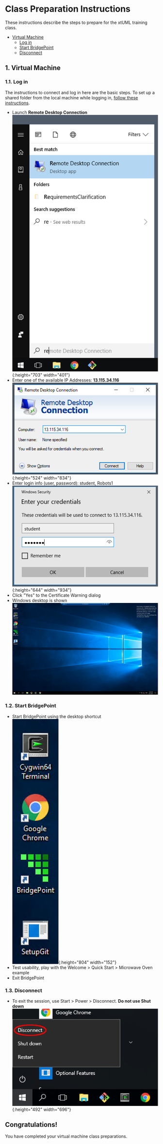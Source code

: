 # Class Preparation Instructions

These instructions describe the steps to prepare for the 
xtUML training class.   

* [Virtual Machine](#1.)
  * [Log in](#1.1.)
  * [Start BridgePoint](#1.2.)
  * [Disconnect](#1.3.)

## <a id="1."></a> 1. Virtual Machine 

### <a id="1.1."></a> 1.1. Log in
The instructions to connect and log in here are the basic steps.  To set up
a shared folder from the local machine while logging in, [follow these instructions](connect_shared_folders.html).  

* Launch __Remote Desktop Connection__   
![Launching Remote Desktop](img/Launching_Remote_Desktop.png){:height="703" width="401"}  
* Enter one of the available IP Addresses: __13.115.34.116__     
![IP entry](img/rdc_IP_entry.png){:height="524" width="834"}  
* Enter login info (user, password): student, Robots1   
![User login](img/rdc_user_login.png){:height="644" width="934"}  
* Click "Yes" to the Certificate Warning dialog   
* Windows desktop is shown   
![Desktop](img/desktop.png)

### <a id="1.2."></a> 1.2. Start BridgePoint
* Start BridgePoint using the desktop shortcut   
![Desktop](img/vm_desktop_tools.png){:height="804" width="152"}
* Test usability, play with the Welcome > Quick Start > Microwave Oven example  
* Exit BridgePoint  

### <a id="1.3."></a> 1.3. Disconnect
* To exit the session, use Start > Power > Disconnect.  __Do not use Shut down__  
![Disconnecting](img/vm_disconnect.png){:height="492" width="696"}

## Congratulations!

You have completed your virtual machine class preparations.
